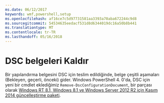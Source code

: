 ```yaml
---
ms.date: 06/12/2017
keywords: wmf,powershell,setup
ms.openlocfilehash: af16ce7c5d97731581aa3393a70aba672244c9d8
ms.sourcegitcommit: 54534635eedacf531d8d6344019dc16a50b8b441
ms.translationtype: MT
ms.contentlocale: tr-TR
ms.lasthandoff: 05/16/2018
---
```

# <a name="remove-dsc-documents"></a>DSC belgeleri Kaldır

Bir yapılandırma belgesini DSC için teslim edildiğinde, belge çeşitli aşamaları (Bekleyen, geçerli, önceki) gider. Windows PowerShell 4. 0'da, DSC için yeni bir cmdlet eklediğimiz `Remove-DscConfigurationDocument`, bir parçası olarak [Windows RT 8.1, Windows 8.1 ve Windows Server 2012 R2 için Kasım 2014 güncelleştirme paketi](https://support.microsoft.com/kb/3000850).

